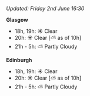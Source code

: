 *Updated: Friday 2nd June 16:30*

**Glasgow**

* 18h, 19h: :sunny: Clear
* 20h: :sunny: Clear [:partly_sunny: as of 10h]
* 21h - 5h: :partly_sunny: Partly Cloudy

**Edinburgh**

* 18h, 19h: :sunny: Clear
* 20h: :sunny: Clear [:partly_sunny: as of 10h]
* 21h - 5h: :partly_sunny: Partly Cloudy
